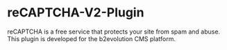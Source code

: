 # reCAPTCHA-V2-Plugin
reCAPTCHA is a free service that protects your site from spam and abuse. This plugin is developed for the b2evolution CMS platform.
